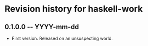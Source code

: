 # Revision history for haskell-work

## 0.1.0.0 -- YYYY-mm-dd

* First version. Released on an unsuspecting world.
